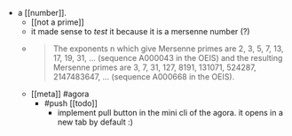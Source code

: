 - a [[number]].
  - [[not a prime]]
  - it made sense to *test* it because it is a mersenne number (?)
  - > The exponents n which give Mersenne primes are 2, 3, 5, 7, 13, 17, 19, 31, ... (sequence A000043 in the OEIS) and the resulting Mersenne primes are 3, 7, 31, 127, 8191, 131071, 524287, 2147483647, ... (sequence A000668 in the OEIS).
  - [[meta]] #agora
    - #push [[todo]]
      - implement pull button in the mini cli of the agora. it opens in a new tab by default :)
